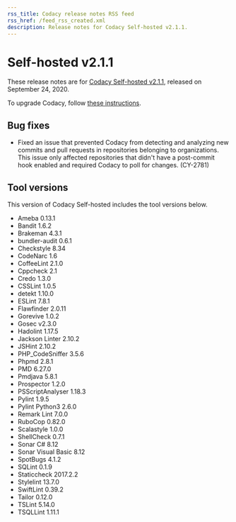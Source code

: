 ```yaml
---
rss_title: Codacy release notes RSS feed
rss_href: /feed_rss_created.xml
description: Release notes for Codacy Self-hosted v2.1.1.
---
```


# Self-hosted v2.1.1

These release notes are for [Codacy Self-hosted v2.1.1](https://github.com/codacy/chart/releases/tag/2.1.1), released on September 24, 2020.

To upgrade Codacy, follow [these instructions](../../chart/maintenance/upgrade.md).

## Bug fixes

-   Fixed an issue that prevented Codacy from detecting and analyzing new commits and pull requests in repositories belonging to organizations. This issue only affected repositories that didn't have a post-commit hook enabled and required Codacy to poll for changes. (CY-2781)

## Tool versions

This version of Codacy Self-hosted includes the tool versions below.

-   Ameba 0.13.1
-   Bandit 1.6.2
-   Brakeman 4.3.1
-   bundler-audit 0.6.1
-   Checkstyle 8.34
-   CodeNarc 1.6
-   CoffeeLint 2.1.0
-   Cppcheck 2.1
-   Credo 1.3.0
-   CSSLint 1.0.5
-   detekt 1.10.0
-   ESLint 7.8.1
-   Flawfinder 2.0.11
-   Gorevive 1.0.2
-   Gosec v2.3.0
-   Hadolint 1.17.5
-   Jackson Linter 2.10.2
-   JSHint 2.10.2
-   PHP_CodeSniffer 3.5.6
-   Phpmd 2.8.1
-   PMD 6.27.0
-   Pmdjava 5.8.1
-   Prospector 1.2.0
-   PSScriptAnalyser 1.18.3
-   Pylint 1.9.5
-   Pylint Python3 2.6.0
-   Remark Lint 7.0.0
-   RuboCop 0.82.0
-   Scalastyle 1.0.0
-   ShellCheck 0.7.1
-   Sonar C# 8.12
-   Sonar Visual Basic 8.12
-   SpotBugs 4.1.2
-   SQLint 0.1.9
-   Staticcheck 2017.2.2
-   Stylelint 13.7.0
-   SwiftLint 0.39.2
-   Tailor 0.12.0
-   TSLint 5.14.0
-   TSQLLint 1.11.1
